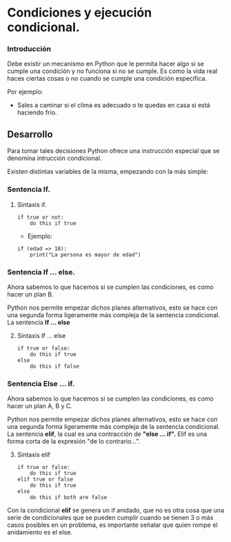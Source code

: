# Condiciones y ejecución condicional.

### Introducción

Debe existir un mecanismo en Python que le permita hacer algo si se cumple una condición y no funciona si no se cumple. Es como la vida real haces ciertas cosas o no cuando se cumple una condición específica.

Por ejemplo:
- Sales a caminar si el clima es adecuado o te quedas en casa si está haciendo frío.

## Desarrollo 

Para tomar tales decisiones Python ofrece una instrucción especial que se denomina intrucción condicional.

Existen distintas variables de la misma, empezando con la más simple:

### Sentencia If.

1. Sintaxis if. 
    ~~~
    if true or not:
        do this if true
    ~~~
    
    - Ejemplo:

    ~~~
    if (edad => 18):
        print("La persona es mayor de edad")
    ~~~

### Sentencia If ... else.
Ahora sabemos lo que hacemos si se cumplen las condiciones, es como hacer un plan B.

Python nos permite empezar dichos planes alternativos, esto se hace con una segunda forma ligeramente más compleja de la sentencia condicional. La sentencia **If ... else**

2. Sintaxis If ... else
    ~~~
    if true or false:
        do this if true
    else
        do this if false
    ~~~

### Sentencia Else ... if.
Ahora sabemos lo que hacemos si se cumplen las condiciones, es como hacer un plan A, B y C.

Python nos permite empezar dichos planes alternativos, esto se hace con una segunda forma ligeramente más compleja de la sentencia condicional. La sentencia **elif**, la cual es una contracción de **"else ... if".**
Elif es una forma corta de la expresión "de lo contrario...".

3. Sintaxis elif
    ~~~
    if true or false:
        do this if true
    elif true or false
        do this if true
    else
        do this if both are false
    ~~~
Con la condicional **elif** se genera un if anidado, que no es otra cosa que una serie de condicionales que se pueden cumplir cuando se tienen 3 o más casos posibles en un problema, es importante señalar que quien rompe el anidamiento es el else.